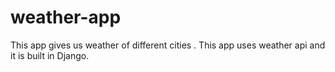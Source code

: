 # weather-app
This app gives us weather of different cities . This app uses weather api and it is built in Django.

